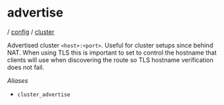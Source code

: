 # advertise

/ [config](/ref/config/index.md) / [cluster](/ref/config/config/cluster/index.md)

Advertised cluster `<host>:<port>`. Useful for cluster setups since
behind NAT. When using TLS this is important to set to control the
hostname that clients will use when discovering the route so TLS
hostname verification does not fail.

_Aliases_

- `cluster_advertise`
